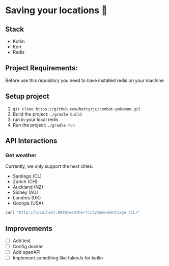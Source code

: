 # Saving your locations 🚀

## Stack
- Kotlin
- Kort
- Redis



## Project Requirements:
Before use this repository you need to have installed redis on your machine

## Setup project
1. `git clone https://github.com/bettyrjc/combat-pokemon.git`
2. Build the project: `./gradle build`
3. run in your local redis
4. Run the project: `./gradle run`

## API Interactions

### Get weather

Currently, we only support the next cities:
- Santiago (CL)
- Zúrich (CH)
- Auckland (NZ)
- Sídney (AU)
- Londres (UK)
- Georgia (USA)

```bash
curl "http://localhost:8080/weather?cityName=Santiago (CL)"
```



## Improvements
- [ ] Add test
- [ ] Config docker
- [ ] Add openAPI
- [ ] Implement something like fakerJs for kotlin
